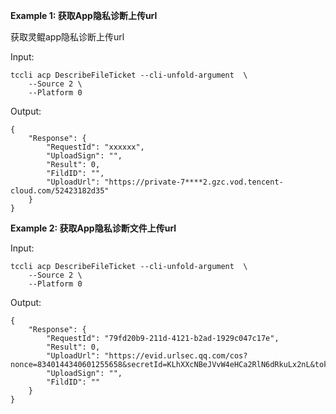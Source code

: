 **Example 1: 获取App隐私诊断上传url**

获取灵鲲app隐私诊断上传url

Input: 

```
tccli acp DescribeFileTicket --cli-unfold-argument  \
    --Source 2 \
    --Platform 0
```

Output: 
```
{
    "Response": {
        "RequestId": "xxxxxx",
        "UploadSign": "",
        "Result": 0,
        "FildID": "",
        "UploadUrl": "https://private-7****2.gzc.vod.tencent-cloud.com/52423182d35"
    }
}
```

**Example 2: 获取App隐私诊断文件上传url**



Input: 

```
tccli acp DescribeFileTicket --cli-unfold-argument  \
    --Source 2 \
    --Platform 0
```

Output: 
```
{
    "Response": {
        "RequestId": "79fd20b9-211d-4121-b2ad-1929c047c17e",
        "Result": 0,
        "UploadUrl": "https://evid.urlsec.qq.com/cos?nonce=8340144340601255658&secretId=KLhXXcNBeJVvW4eHCa2RlN6dRkuLx2nL&token=76b936bbfda9e65e837ba7049fe531e3&ts=1641547235",
        "UploadSign": "",
        "FildID": ""
    }
}
```

